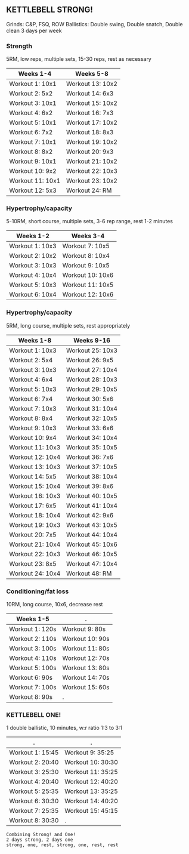 ## KETTLEBELL STRONG!

Grinds: C&P, FSQ, ROW
Ballistics: Double swing, Double snatch, Double clean
3 days per week

### Strength 

5RM, low reps, multiple sets, 15-30 reps, rest as necessary

Weeks 1-4 | Weeks 5-8
---|---
Workout 1: 10x1 | Workout 13: 10x2
Workout 2: 5x2 | Workout 14: 6x3
Workout 3: 10x1 | Workout 15: 10x2
Workout 4: 6x2 | Workout 16: 7x3
Workout 5: 10x1 | Workout 17: 10x2
Workout 6: 7x2 | Workout 18: 8x3
Workout 7: 10x1 | Workout 19: 10x2
Workout 8: 8x2 | Workout 20: 9x3
Workout 9: 10x1 | Workout 21: 10x2
Workout 10: 9x2 | Workout 22: 10x3
Workout 11: 10x1 | Workout 23: 10x2
Workout 12: 5x3  | Workout 24: RM

### Hypertrophy/capacity 

5-10RM, short course, multiple sets, 3-6 rep range, rest 1-2 minutes

Weeks 1-2 | Weeks 3-4
---|---
Workout 1: 10x3 | Workout 7: 10x5
Workout 2: 10x2 | Workout 8: 10x4
Workout 3: 10x3 | Workout 9: 10x5
Workout 4: 10x4 | Workout 10: 10x6
Workout 5: 10x3 | Workout 11: 10x5
Workout 6: 10x4 | Workout 12: 10x6

### Hypertrophy/capacity 

5RM, long course, multiple sets, rest appropriately

Weeks 1-8 | Weeks 9-16
---|---
Workout 1: 10x3 | Workout 25: 10x3
Workout 2: 5x4 | Workout 26: 9x5
Workout 3: 10x3 | Workout 27: 10x4
Workout 4: 6x4 | Workout 28: 10x3
Workout 5: 10x3 | Workout 29: 10x5
Workout 6: 7x4 | Workout 30: 5x6
Workout 7: 10x3 | Workout 31: 10x4
Workout 8: 8x4 | Workout 32: 10x5
Workout 9: 10x3 | Workout 33: 6x6
Workout 10: 9x4 | Workout 34: 10x4
Workout 11: 10x3 | Workout 35: 10x5
Workout 12: 10x4 | Workout 36: 7x6
Workout 13: 10x3 | Workout 37: 10x5
Workout 14: 5x5 | Workout 38: 10x4
Workout 15: 10x4 | Workout 39: 8x6
Workout 16: 10x3 | Workout 40: 10x5
Workout 17: 6x5 | Workout 41: 10x4
Workout 18: 10x4 | Workout 42: 9x6
Workout 19: 10x3 | Workout 43: 10x5
Workout 20: 7x5 | Workout 44: 10x4
Workout 21: 10x4 | Workout 45: 10x6
Workout 22: 10x3 | Workout 46: 10x5
Workout 23: 8x5 | Workout 47: 10x4
Workout 24: 10x4 | Workout 48: RM


### Conditioning/fat loss

10RM, long course, 10x6, decrease rest

Weeks 1-5 | .
---|---
Workout 1: 120s | Workout 9: 80s
Workout 2: 110s | Workout 10: 90s
Workout 3: 100s | Workout 11: 80s
Workout 4: 110s | Workout 12: 70s
Workout 5: 100s | Workout 13: 80s
Workout 6: 90s | Workout 14: 70s
Workout 7: 100s | Workout 15: 60s
Workout 8: 90s | .


### KETTLEBELL ONE!

1 double ballistic, 10 minutes, w:r ratio 1:3 to 3:1


. | .
---|---
Workout 1: 15:45 | Workout 9: 35:25
Workout 2: 20:40 | Workout 10: 30:30
Workout 3: 25:30 | Workout 11: 35:25
Workout 4: 20:40 | Workout 12: 40:20
Workout 5: 25:35 | Workout 13: 35:25
Workout 6: 30:30 | Workout 14: 40:20
Workout 7: 25:35 | Workout 15: 45:15
Workout 8: 30:30 | .

```
Combining Strong! and One!
2 days strong, 2 days one
strong, one, rest, strong, one, rest, rest
```

